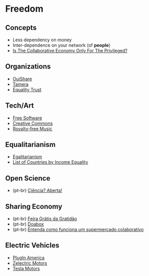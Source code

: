 # Freedom

## Concepts

- Less dependency on money
- Inter-dependence on your network (of **people**)
- [Is The Collaborative Economy Only For The
  Privileged?](http://magazine.ouishare.net/2013/03/is-the-collaborative-economy-only-for-the-privileged/)


## Organizations

- [OuiShare](http://ouishare.net/en)
- [Tamera](http://tamera.org/)
- [Equality Trust](http://www.equalitytrust.org.uk/)


## Tech/Art

- [Free Software](free-software.markdown)
- [Creative Commons](http://www.creativecommons.org/)
- [Royalty-free Music](http://incompetech.com/music/royalty-free/)


## Equalitarianism

- [Egalitarianism](https://en.wikipedia.org/wiki/Egalitarianism)
- [List of Countries by Income Equality](https://en.wikipedia.org/wiki/List_of_countries_by_income_equality)


## Open Science

- (pt-br) [Ciência? Aberta!](http://br.okfn.org/2013/04/12/ciencia-aberta/)


## Sharing Economy

- (pt-br) [Feira Grátis da
  Gratidão](https://www.facebook.com/FeiraGratisDaGratidao)
- (pt-br) [Doabox](https://www.doabox.com.br/)
- (pt-br) [Entenda como funciona um supermercado
  colaborativo](http://super.abril.com.br/blogs/ideias-verdes/entenda-como-funciona-um-supermercado-colaborativo-que-nao-visa-ao-lucro-pelo-lucro/)


## Electric Vehicles

- [PlugIn America](http://www.pluginamerica.org/)
- [Zelectric Motors](http://www.zelectricmotors.com/)
- [Tesla Motors](http://www.teslamotors.com/)
